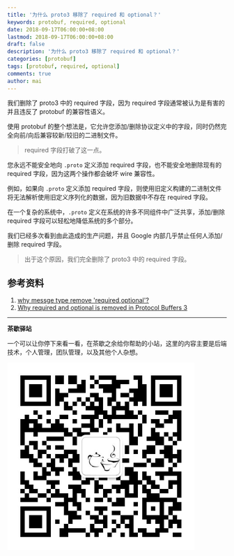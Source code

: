```yaml
---
title: '为什么 proto3 移除了 required 和 optional？'
keywords: protobuf, required, optional
date: 2018-09-17T06:00:00+08:00
lastmod: 2018-09-17T06:00:00+08:00
draft: false
description: '为什么 proto3 移除了 required 和 optional？'
categories: [protobuf]
tags: [protobuf, required, optional]
comments: true
author: mai
---
```


我们删除了 proto3 中的 required 字段，因为 required 字段通常被认为是有害的并且违反了 protobuf 的兼容性语义。

使用 protobuf 的整个想法是，它允许您添加/删除协议定义中的字段，同时仍然完全向前/向后兼容较新/较旧的二进制文件。
>required 字段打破了这一点。

您永远不能安全地向 `.proto` 定义添加 required 字段，也不能安全地删除现有的 required 字段，因为这两个操作都会破坏 wire 兼容性。

例如，如果向 `.proto` 定义添加 required 字段，则使用旧定义构建的二进制文件将无法解析使用旧定义序列化的数据，因为旧数据中不存在 required 字段。

在一个复杂的系统中，`.proto` 定义在系统的许多不同组件中广泛共享，添加/删除 required 字段可以轻松地降低系统的多个部分。

我们已经多次看到由此造成的生产问题，并且 Google 内部几乎禁止任何人添加/删除 required 字段。
>出于这个原因，我们完全删除了 proto3 中的 required 字段。

## 参考资料

1. [why messge type remove 'required,optional'?](https://github.com/protocolbuffers/protobuf/issues/2497)
2. [Why required and optional is removed in Protocol Buffers 3](https://stackoverflow.com/questions/31801257/why-required-and-optional-is-removed-in-protocol-buffers-3)

----

**茶歇驿站**

一个可以让你停下来看一看，在茶歇之余给你帮助的小站，这里的内容主要是后端技术，个人管理，团队管理，以及其他个人杂想。

![茶歇驿站二维码](https://raw.githubusercontent.com/yangwenmai/maiyang.me/master/blog/tech_tea.jpg)
